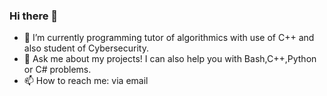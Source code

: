 ### Hi there 👋

- 🔭 I’m currently programming tutor of algorithmics with use of C++ and also student of Cybersecurity.
- 💬 Ask me about my projects! I can also help you with Bash,C++,Python or C# problems.
- 📫 How to reach me: via email
